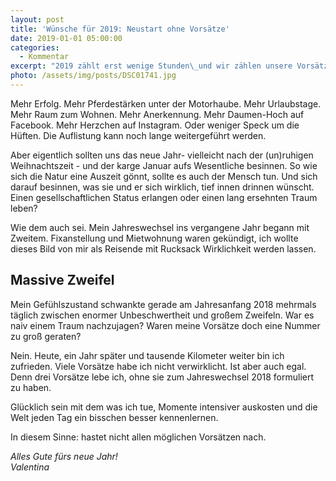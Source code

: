 ```yaml
---
layout: post
title: 'Wünsche für 2019: Neustart ohne Vorsätze'
date: 2019-01-01 05:00:00
categories:
  - Kommentar
excerpt: "2019 zählt erst wenige Stunden\_und wir zählen unsere Vorsätze. Neues Jahr. Neues Glück. Neue Chancen. Wir wollen immer mehr. In Ausnahmefällen weniger."
photo: /assets/img/posts/DSC01741.jpg
---
```


Mehr Erfolg. Mehr Pferdestärken unter der Motorhaube. Mehr Urlaubstage. Mehr Raum zum Wohnen. Mehr Anerkennung. Mehr Daumen-Hoch auf Facebook. Mehr Herzchen auf Instagram. Oder weniger Speck um die Hüften. Die Auflistung kann noch lange weitergeführt werden. 

Aber eigentlich sollten uns das neue Jahr- vielleicht nach der (un)ruhigen Weihnachtszeit - und der karge Januar aufs Wesentliche besinnen. So wie sich die Natur eine Auszeit gönnt, sollte es auch der Mensch tun. Und sich darauf besinnen, was sie und er sich wirklich, tief innen drinnen wünscht. Einen gesellschaftlichen Status erlangen oder einen lang ersehnten Traum leben?

Wie dem auch sei. Mein Jahreswechsel ins vergangene Jahr begann mit Zweitem. Fixanstellung und Mietwohnung waren gekündigt, ich wollte dieses Bild von mir als Reisende mit Rucksack Wirklichkeit werden lassen. 

## Massive Zweifel

Mein Gefühlszustand schwankte gerade am Jahresanfang 2018 mehrmals täglich zwischen enormer Unbeschwertheit und großem Zweifeln. War es naiv einem Traum nachzujagen? Waren meine Vorsätze doch eine Nummer zu groß geraten?

Nein. Heute, ein Jahr später und tausende Kilometer weiter bin ich zufrieden. Viele Vorsätze habe ich nicht verwirklicht. Ist aber auch egal. Denn drei Vorsätze lebe ich, ohne sie zum Jahreswechsel 2018 formuliert zu haben. 

Glücklich sein mit dem was ich tue, Momente intensiver auskosten und die Welt jeden Tag ein bisschen besser kennenlernen.

In diesem Sinne: hastet nicht allen möglichen Vorsätzen nach. 

*Alles Gute fürs neue Jahr!<br>Valentina*